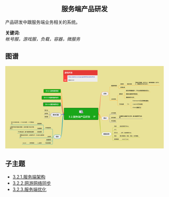 <h2 align="center">服务端产品研发</h2>
<p>
产品研发中跟服务端业务相关的系统。
</p>

**关键词:**<br/> 
*帐号服，游戏服，负载，容器，微服务*

## 图谱
![图片加载中...](../exports/3.2.服务端产品研发.png?raw=true)

## 子主题
* [3.2.1.服务端架构](mds/3.2.1.服务端架构.md)
* [3.2.2.网游网络同步](mds/3.2.2.网游网络同步.md)
* [3.2.3.服务端优化](mds/3.2.3.服务端优化.md)
